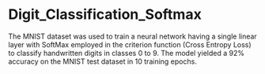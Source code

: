 # Digit_Classification_Softmax
The MNIST dataset was used to train a neural network having a single linear layer with SoftMax employed in the criterion function (Cross Entropy Loss) to classify handwritten digits in classes 0 to 9. The model yielded a 92% accuracy on the MNIST test dataset in 10 training epochs.

